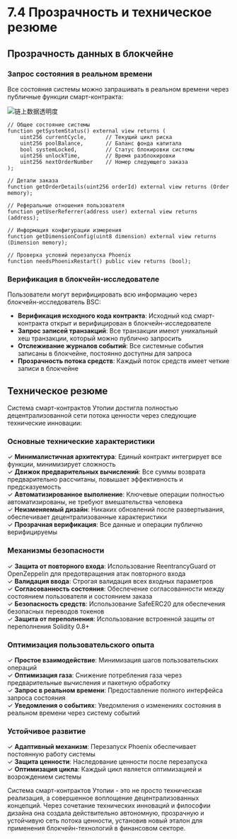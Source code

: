 # 7.4 Прозрачность и техническое резюме

## Прозрачность данных в блокчейне

### Запрос состояния в реальном времени

Все состояния системы можно запрашивать в реальном времени через публичные функции смарт-контракта:

![链上数据透明度](/images/图28.svg)

```solidity
// Общее состояние системы
function getSystemStatus() external view returns (
    uint256 currentCycle,      // Текущий цикл риска
    uint256 poolBalance,       // Баланс фонда капитала
    bool systemLocked,         // Статус блокировки системы
    uint256 unlockTime,        // Время разблокировки
    uint256 nextOrderNumber    // Номер следующего заказа
);

// Детали заказа
function getOrderDetails(uint256 orderId) external view returns (Order memory);

// Реферальные отношения пользователя
function getUserReferrer(address user) external view returns (address);

// Информация конфигурации измерения
function getDimensionConfig(uint8 dimension) external view returns (Dimension memory);

// Проверка условий перезапуска Phoenix
function needsPhoenixRestart() public view returns (bool);
```

### Верификация в блокчейн-исследователе

Пользователи могут верифицировать всю информацию через блокчейн-исследователь BSC:
- **Верификация исходного кода контракта**: Исходный код смарт-контракта открыт и верифицирован в блокчейн-исследователе
- **Запрос записей транзакций**: Все транзакции имеют уникальный хеш транзакции, который можно публично запросить
- **Отслеживание журналов событий**: Все системные события записаны в блокчейне, постоянно доступны для запроса
- **Прозрачность потока средств**: Каждый поток средств имеет четкие записи в блокчейне

## Техническое резюме

Система смарт-контрактов Утопии достигла полностью децентрализованной сети потока ценности через следующие технические инновации:

### Основные технические характеристики

✓ **Минималистичная архитектура**: Единый контракт интегрирует все функции, минимизирует сложность  
✓ **Движок предварительных вычислений**: Все суммы возврата предварительно рассчитаны, повышает эффективность и предсказуемость  
✓ **Автоматизированное выполнение**: Ключевые операции полностью автоматизированы, не требуют вмешательства человека  
✓ **Неизменяемый дизайн**: Никаких обновлений после развертывания, обеспечивает децентрализованные характеристики  
✓ **Прозрачная верификация**: Все данные и операции публично верифицируемы

### Механизмы безопасности

✓ **Защита от повторного входа**: Использование ReentrancyGuard от OpenZeppelin для предотвращения атак повторного входа  
✓ **Валидация ввода**: Строгая валидация всех входных параметров  
✓ **Согласованность состояния**: Обеспечение согласованности между состоянием пользователя и состоянием заказа  
✓ **Безопасность средств**: Использование SafeERC20 для обеспечения безопасных переводов токенов  
✓ **Защита от переполнения**: Использование встроенной защиты от переполнения Solidity 0.8+

### Оптимизация пользовательского опыта

✓ **Простое взаимодействие**: Минимизация шагов пользовательских операций  
✓ **Оптимизация газа**: Снижение потребления газа через предварительные вычисления и пакетную обработку  
✓ **Запрос в реальном времени**: Предоставление полного интерфейса запроса состояния  
✓ **Уведомления о событиях**: Уведомления о изменениях состояния в реальном времени через систему событий

### Устойчивое развитие

✓ **Адаптивный механизм**: Перезапуск Phoenix обеспечивает постоянную работу системы  
✓ **Защита ценности**: Наследование ценности после перезапуска  
✓ **Оптимизация цикла**: Каждый цикл является оптимизацией и возрождением системы

Система смарт-контрактов Утопии - это не просто техническая реализация, а совершенное воплощение децентрализованных концепций. Через сочетание технических инноваций и философии дизайна она создала действительно автономную, прозрачную и устойчивую сеть потока ценности, установив новый эталон для применения блокчейн-технологий в финансовом секторе.